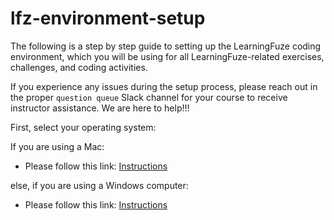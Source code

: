 # lfz-environment-setup

The following is a step by step guide to setting up the LearningFuze coding environment, which you will be using for all LearningFuze-related exercises, challenges, and coding activities.

If you experience any issues during the setup process, please reach out in the proper `question queue` Slack channel for your course to receive instructor assistance. We are here to help!!!


First, select your operating system:

If you are using a Mac:
  - Please follow this link: [Instructions](guides/mac-part-or-prep.md)

else, if you are using a Windows computer:
  - Please follow this link: [Instructions](guides/windows-part-or-prep.md)
